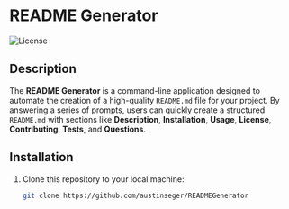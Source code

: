 # README Generator

![License](https://img.shields.io/badge/license-MIT-blue.svg)

## Description

The **README Generator** is a command-line application designed to automate the creation of a high-quality `README.md` file for your project. By answering a series of prompts, users can quickly create a structured `README.md` with sections like **Description**, **Installation**, **Usage**, **License**, **Contributing**, **Tests**, and **Questions**.


## Installation

1. Clone this repository to your local machine:
   ```bash
   git clone https://github.com/austinseger/READMEGenerator